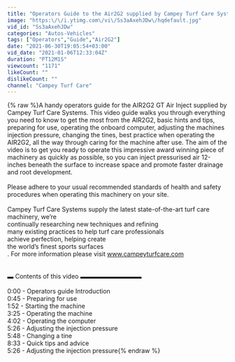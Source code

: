 ```yaml
---
title: "Operators Guide to the Air2G2 supplied by Campey Turf Care Systems"
image: "https:\/\/i.ytimg.com\/vi\/Ss3aAxehJDw\/hqdefault.jpg"
vid_id: "Ss3aAxehJDw"
categories: "Autos-Vehicles"
tags: ["Operators","Guide","Air2G2"]
date: "2021-06-30T19:05:54+03:00"
vid_date: "2021-01-06T12:33:04Z"
duration: "PT12M1S"
viewcount: "1171"
likeCount: ""
dislikeCount: ""
channel: "Campey Turf Care"
---
```

{% raw %}A handy operators guide for the AIR2G2 GT Air Inject supplied by Campey Turf Care Systems. This video guide walks you through everything you need to know to get the most from the AIR2G2, basic hints and tips, preparing for use, operating the onboard computer, adjusting the machines injection pressure, changing the tines, best practice when operating the AIR2G2, all the way through caring for the machine after use. The aim of the video is to get you ready to operate this impressive award winning piece of machinery as quickly as possible, so you can inject pressurised air 12-inches beneath  the surface to increase space and promote faster drainage and root development.<br /><br />Please adhere to your usual recommended standards of health and safety procedures when operating this machinery on your site.<br /><br />Campey Turf Care Systems supply the latest state-of-the-art turf care machinery, we’re<br /> continually researching new techniques and refining<br /> many existing practices to help turf care professionals<br /> achieve perfection, helping create <br />the world’s finest sports surfaces<br />. For more information please visit www.campeyturfcare.com<br /><br /><br />▬ Contents of this video  ▬▬▬▬▬▬▬▬▬▬<br /><br />0:00 - Operators guide Introduction<br />0:45 - Preparing for use<br />1:52 - Starting the machine<br />3:25 - Operating the machine<br />4:02 - Operating the computer<br />5:26 - Adjusting the injection pressure<br />5:48 - Changing a tine<br />8:33 - Quick tips and advice<br />5:26 - Adjusting the injection pressure{% endraw %}
